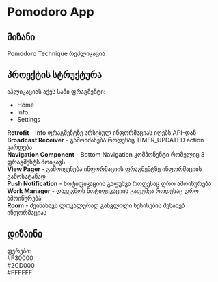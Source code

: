# Pomodoro App

## მიზანი
Pomodoro Technique რეპლიკაცია
  
## პროექტის სტრუქტურა  
  
აპლიკაციას აქვს სამი ფრაგმენტი:
* Home
* Info
* Settings

**Retrofit** - Info ფრაგმენტზე არსებულ ინფორმაციას იღებს API-დან 
**Broadcast Receiver** - გამოიძახება როდესაც TIMER_UPDATED action ვარდება  
**Navigation Component** - Bottom Navigation კომპონენტი რომელიც 3 ფრაგმენტს მოიცავს  
**View Pager** - გამოიყენება ინფორმაციის ფრაგმენტზე ინფორმაციის გამოსატანად  
**Push Notification** - ნოტიფიკაციის გაფუშვა როდესაც დრო ამოიწურება  
**Work Manager** - დაგეგმოს ნოტიფიკაციის გაფუშვა როდესაც დრო ამოიწურება  
**Room** - შეინახავს ლოკალურად განვლილი სესისების შესახებ ინფორმაციას  

## დიზაინი

ფერები:  
#F30000  
#2CD000  
#FFFFFF  
